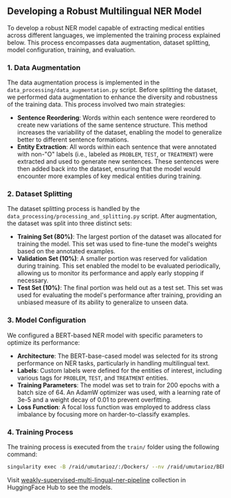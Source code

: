 ## Developing a Robust Multilingual NER Model

To develop a robust NER model capable of extracting medical entities across different languages, we implemented the training process explained below. This process encompasses data augmentation, dataset splitting, model configuration, training, and evaluation.

### 1. Data Augmentation
The data augmentation process is implemented in the `data_processing/data_augmentation.py` script. Before splitting the dataset, we performed data augmentation to enhance the diversity and robustness of the training data. This process involved two main strategies:
   - **Sentence Reordering**: Words within each sentence were reordered to create new variations of the same sentence structure. This method increases the variability of the dataset, enabling the model to generalize better to different sentence formations.
   - **Entity Extraction**: All words within each sentence that were annotated with non-"O" labels (i.e., labeled as `PROBLEM`, `TEST`, or `TREATMENT`) were extracted and used to generate new sentences. These sentences were then added back into the dataset, ensuring that the model would encounter more examples of key medical entities during training.

### 2. Dataset Splitting
The dataset splitting process is handled by the `data_processing/processing_and_splitting.py` script. After augmentation, the dataset was split into three distinct sets:
   - **Training Set (80%)**: The largest portion of the dataset was allocated for training the model. This set was used to fine-tune the model's weights based on the annotated examples.
   - **Validation Set (10%)**: A smaller portion was reserved for validation during training. This set enabled the model to be evaluated periodically, allowing us to monitor its performance and apply early stopping if necessary.
   - **Test Set (10%)**: The final portion was held out as a test set. This set was used for evaluating the model's performance after training, providing an unbiased measure of its ability to generalize to unseen data.

### 3. Model Configuration
We configured a BERT-based NER model with specific parameters to optimize its performance:
   - **Architecture**: The BERT-base-cased model was selected for its strong performance on NER tasks, particularly in handling multilingual text.
   - **Labels**: Custom labels were defined for the entities of interest, including various tags for `PROBLEM`, `TEST`, and `TREATMENT` entities.
   - **Training Parameters**: The model was set to train for 200 epochs with a batch size of 64. An AdamW optimizer was used, with a learning rate of 3e-5 and a weight decay of 0.01 to prevent overfitting.
   - **Loss Function**: A focal loss function was employed to address class imbalance by focusing more on harder-to-classify examples.

### 4. Training Process
The training process is executed from the `train/` folder using the following command:

```bash
singularity exec -B /raid/umutarioz/:/Dockers/ --nv /raid/umutarioz/BERT/ner_env.sif/ bash /Dockers/BERT/create_ner_env.sh data/train.parquet data/validate.parquet data/test.parquet "0,1" 2 "my_run_name" "log_file_name"
```

Visit [weakly-supervised-multi-lingual-ner-pipeline](https://huggingface.co/collections/HUMADEX/weakly-supervised-multi-lingual-ner-pipeline-67091a099e653e1af93a352a) collection in HuggingFace Hub to see the models.